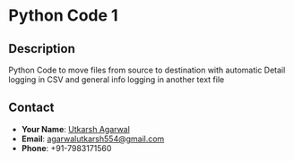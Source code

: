 
# Python Code 1
## Description
Python Code to move files from source to destination with automatic Detail logging in CSV and general info logging in another text file

## Contact

- **Your Name**: [Utkarsh Agarwal](https://www.linkedin.com/in/agarwalutkarsh554/)
- **Email**: agarwalutkarsh554@gmail.com
- **Phone**: +91-7983171560

